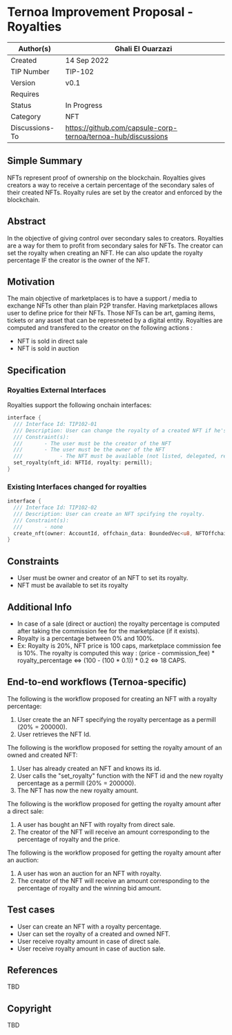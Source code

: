 



# Ternoa Improvement Proposal - Royalties

| Author(s)      | Ghali El Ouarzazi |
| ----------- | ----------- |
| Created   | 14 Sep 2022       |
| TIP Number   | TIP-102       |
| Version   | v0.1       |
| Requires   | <Link to Basic NFT TIP here>       |
| Status | In Progress       |
| Category   | NFT       |
| Discussions-To   | https://github.com/capsule-corp-ternoa/ternoa-hub/discussions     |


## Simple Summary

NFTs represent proof of ownership on the blockchain. Royalties gives creators a way to receive a certain percentage of the secondary sales of their created NFTs. Royalty rules are set by the creator and enforced by the blockchain.

## Abstract

In the objective of giving control over secondary sales to creators. Royalties are a way for them to profit from secondary sales for NFTs. The creator can set the royalty when creating an NFT. He can also update the royalty percentage IF the creator is the owner of the NFT.

## Motivation

The main objective of marketplaces is to have a support / media to exchange NFTs other than plain P2P transfer. Having marketplaces allows user to define price for their NFTs. Those NFTs can be art, gaming items, tickets or any asset that can be represneted by a digital entity.
Royalties are computed and transfered to the creator on the following actions : 
 - NFT is sold in direct sale
 - NFT is sold in auction

## Specification

### Royalties External Interfaces
Royalties support the following onchain interfaces:
```rust
interface {
  /// Interface Id: TIP102-01
  /// Description: User can change the royalty of a created NFT if he's the owner
  /// Constraint(s): 
  ///       - The user must be the creator of the NFT
  ///       - The user must be the owner of the NFT
  ///		     - The NFT must be available (not listed, delegated, rented, ...)
  set_royalty(nft_id: NFTId, royalty: permill);
}
```
### Existing Interfaces changed for royalties
```rust
interface {
  /// Interface Id: TIP102-02
  /// Description: User can create an NFT spcifying the royalty.
  /// Constraint(s): 
  ///		- none
  create_nft(owner: AccountId, offchain_data: BoundedVec<u8, NFTOffchainDataLimit>, royalty: Permill, collection_id: Option<CollectionId>, is_soulbound: bool);
}
```
## Constraints
 - User must be owner and creator of an NFT to set its royalty.
 - NFT must be available to set its royalty

## Additional Info

 - In case of a sale (direct or auction) the royalty percentage is computed after taking the commission fee for the marketplace (if it exists).
 - Royalty is a percentage between 0% and 100%.
 - Ex: Royalty is 20%, NFT price is 100 caps, marketplace commission fee is 10%. The royalty is computed this way : (price - commission_fee) * royalty_percentage <=> (100 - (100 * 0.1)) * 0.2 <=> 18 CAPS.


## End-to-end workflows (Ternoa-specific)

The following is the workflow proposed for creating an NFT with a royalty percentage:

 1. User create the an NFT specifying the royalty percentage as a permill (20% = 200000).
 2. User retrieves the NFT Id.

The following is the workflow proposed for setting the royalty amount of an owned and created NFT:

 1. User has already created an NFT and knows its id.
 2. User calls the "set_royalty" function with the NFT id and the new royalty percentage as a permill (20% = 200000).
 3. The NFT has now the new royalty amount.

The following is the workflow proposed for getting the royalty amount after a direct sale:

 1. A user has bought an NFT with royalty from direct sale.
 2. The creator of the NFT will receive an amount corresponding to the percentage of royalty and the price.

The following is the workflow proposed for getting the royalty amount after an auction:

 1. A user has won an auction for an NFT with royalty.
 2. The creator of the NFT will receive an amount corresponding to the percentage of royalty and the winning bid amount.

## Test cases

* User can create an NFT with a royalty percentage.
* User can set the royalty of a created and owned NFT.
* User receive royalty amount in case of direct sale.
* User receive royalty amount in case of auction sale.
 
## References
TBD

## Copyright
TBD
